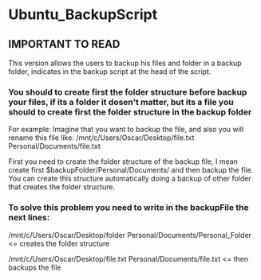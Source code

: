# Ubuntu_BackupScript
## IMPORTANT TO READ
This version allows the users to backup his files and folder in a backup folder, indicates in the backup script at the head of the script.
### You should to create first the folder structure before backup your files, if its a folder it dosen't matter, but its a file you should to create first the folder structure in the backup folder

For example:
Imagine that you want to backup the file, and also you will rename this file like:
/mnt/c/Users/Oscar/Desktop/file.txt Personal/Documents/file.txt

First you need to create the folder structure of the backup file, I mean create first $backupFolder/Personal/Documents/ and then backup the file. 
You can create this structure automatically doing a backup of other folder that creates the folder structure. 

### To solve this problem you need to write in the backupFile the next lines:
/mnt/c/Users/Oscar/Desktop/folder Personal/Documents/Personal_Folder <= creates the folder structure

/mnt/c/Users/Oscar/Desktop/file.txt Personal/Documents/file.txt <= then backups the file
